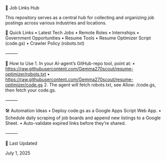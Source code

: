💼 Job Links Hub

This repository serves as a central hub for collecting and organizing job postings across various industries and locations.

📌 Quick Links
	•	Latest Tech Jobs
	•	Remote Roles
	•	Internships
	•	Government Opportunities
	•	Resume Tools
	•	Resume Optimizer Script (code.gs)
	•	Crawler Policy (robots.txt)

⸻

🚀 How to Use
	1.	In your AI-agent’s GitHub-repo tool, point at:
	•	https://raw.githubusercontent.com/Gemma270scout/resume-optimizer/robots.txt
	•	https://raw.githubusercontent.com/Gemma270scout/resume-optimizer/code.gs
	2.	The agent will fetch robots.txt, see Allow: /code.gs, then fetch your code.gs.

⸻

🛠 Automation Ideas
	•	Deploy code.gs as a Google Apps Script Web App.
	•	Schedule daily scraping of job boards and append new listings to a Google Sheet.
	•	Auto-validate expired links before they’re shared.

⸻

📅 Last Updated

July 1, 2025
